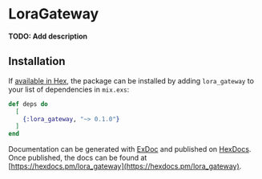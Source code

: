 # LoraGateway

**TODO: Add description**

## Installation

If [available in Hex](https://hex.pm/docs/publish), the package can be installed
by adding `lora_gateway` to your list of dependencies in `mix.exs`:

```elixir
def deps do
  [
    {:lora_gateway, "~> 0.1.0"}
  ]
end
```

Documentation can be generated with [ExDoc](https://github.com/elixir-lang/ex_doc)
and published on [HexDocs](https://hexdocs.pm). Once published, the docs can
be found at [https://hexdocs.pm/lora_gateway](https://hexdocs.pm/lora_gateway).

